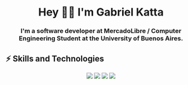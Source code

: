 <h1 align="center"> Hey ✌🏻 I'm Gabriel Katta </h1>
<h3 align="center">I'm a software developer at MercadoLibre / Computer Engineering Student at the University of Buenos Aires.</h3>

⚡️ Skills and Technologies
----------------------------------------
<div align="center">
<img src = "https://img.shields.io/badge/Python-3776AB?style=for-the-badge&logo=python&logoColor=white"/>
<img src = "https://img.shields.io/badge/C-00599C?style=for-the-badge&logo=c&logoColor=white" />
<img src = "https://img.shields.io/badge/Java-ED8B00?style=for-the-badge&logo=java&logoColor=white"/>
<img src = "https://img.shields.io/badge/Spring-6DB33F?style=for-the-badge&logo=spring&logoColor=white" />
</div>



